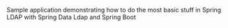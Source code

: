 Sample application demonstrating how to do the most basic stuff in Spring LDAP with Spring Data Ldap and Spring Boot